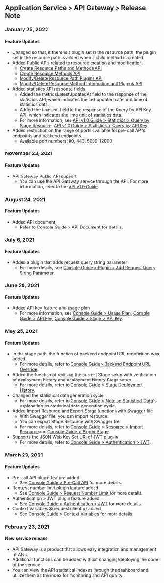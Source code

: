 ## Application Service > API Gateway > Release Note

### January 25, 2022
#### Feature Updates
* Changed so that, if there is a plugin set in the resource path, the plugin set in the resource path is added when a child method is created.
* Added Public APIs related to resource creation and modification.
  * [Create Resource Paths and Methods API](./api-guide-v1.0/#create-resource-paths-and-methods)
  * [Create Resource Methods API](./api-guide-v1.0/#create-resource-methods)
  * [Modify/Delete Resource Path Plugins API](./api-guide-v1.0/#modifydelete-resource-path-plugins)
  * [Modify/Delete Resource Method Information and Plugins API](./api-guide-v1.0/#modifydelete-resource-method-information-and-plugins)
* Added statistics API response fields
  * Added the metricsLatestUpdatedAt field to the response of the statistics API, which indicates the last updated date and time of statistics data.
  * Added the timeUnit field to the response of the Query by API Key API, which indicates the time unit of statistics data.
  * For more information, see [API v1.0 Guide > Statistics > Query by Stage Resource](./api-guide-v1.0/#query-by-stage-resource), [API v1.0 Guide > Statistics > Query by API Key](./api-guide-v1.0/#query-by-api-key).
* Added restriction on the range of ports available for pre-call API's endpoints and backend endpoints.
  * Available port numbers: 80, 443, 5000-12000


### November 23, 2021
#### Feature Updates
* API Gateway Public API support
  * You can use the API Gateway service through the API. For more information, refer to the [API v1.0 Guide](./api-guide-v1.0/).


### August 24, 2021
#### Feature Updates
* Added API document
  * Refer to [Console Guide > API Document](./console-guide/#api-document_1) for details.

### July 6, 2021
#### Feature Updates
* Added a plugin that adds request query string parameter
  * For more details, see [Console Guide > Plugin > Add Request Query String Parameter](./console-guide/#add-request-query-string-parameter).

### June 29, 2021
#### Feature Updates
* Added API key feature and usage plan
  * For more information, see [Console Guide > Usage Plan](./console-guide/#usage-plan), [Console Guide > API Key](./console-guide/#api-key_1), [Console Guide > Stage > API Key](./console-guide/#api-key).

### May 25, 2021
#### Feature Updates
* In the stage path, the function of backend endpoint URL redefinition was added
  * For more details, refer to [Console Guide> Backend Endpoint URL Override](./console-guide/#backend-endpoint-url-override).
* Added the function of revising the current Stage setup with verification of deployment history and deployment history Stage setup
  * For more details, refer to [Console Guide > Stage Deployment History](./console-guide/#stage-deployment-history).
* Changed the statistical data generation cycle
  * For more details, refer to [Console Guide > Note on Statistical Data](./console-guide/#note-on-statistical-data)'s explanation on  statistical data generation cycle.
* Added Import Resource and Export Stage functions with Swagger file
  * With Swagger file, you can import resource.
  * You can export Stage Resource with Swagger file.
  * For more details, refer to [Console Guide > Resource > Import Resource](./console-guide/#import-resource)and [Console Guide > Export Stage](./console-guide/#export-stage).
* Supports the JSON Web Key Set URI of JWT plug-in
  * For more details, refer to [Console Guide > Authentication > JWT](./console-guide/#authentication-jwt).

### March 23, 2021
#### Feature Updates
* Pre-call API plugin feature added
  * See [Console Guide > Pre-Call API](./console-guide/#pre-call-api) for more details.
* Request number limit plugin feature added
  * See [Console Guide > Request Number Limit ](./console-guide/#request-number-limit) for more details.
* Authentication > JWT plugin feature added
  * See [Console Guide > Authentication > JWT](./console-guide/#authentication-jwt) for more details.
* Context Variables ${request.clientIp} added
  * See [Console Guide > Context Variables](./console-guide/#context-variables) for more details.

### February 23, 2021
#### New service release
* API Gateway is a product that allows easy integration and management of APIs.
* Additional functions can be added without changing/deploying the code of the service.
* You can view the API statistical indexes through the dashboard and utilize them as the index for monitoring and API quality.
